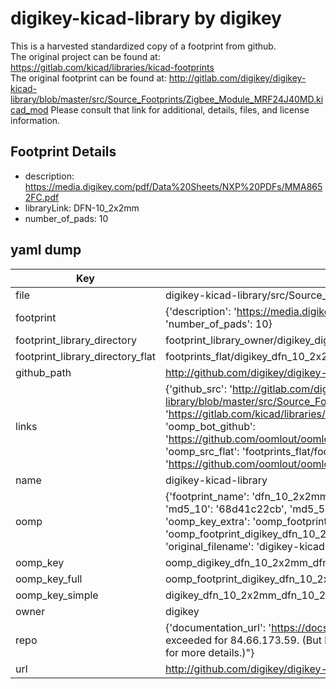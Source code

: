 # digikey-kicad-library by digikey  
This is a harvested standardized copy of a footprint from github.  
The original project can be found at:  
https://gitlab.com/kicad/libraries/kicad-footprints  
The original footprint can be found at:
http://gitlab.com/digikey/digikey-kicad-library/blob/master/src/Source_Footprints/Zigbee_Module_MRF24J40MD.kicad_mod
Please consult that link for additional, details, files, and license information.  
## Footprint Details
* description: https://media.digikey.com/pdf/Data%20Sheets/NXP%20PDFs/MMA8652FC.pdf  
* libraryLink: DFN-10_2x2mm  
* number_of_pads: 10  
## yaml dump  
| Key | Value |  
| --- | --- |  
| file | digikey-kicad-library/src/Source_Footprints/DFN-10_2x2mm.kicad_mod |  
| footprint | {'description': 'https://media.digikey.com/pdf/Data%20Sheets/NXP%20PDFs/MMA8652FC.pdf', 'libraryLink': 'DFN-10_2x2mm', 'number_of_pads': 10} |  
| footprint_library_directory | footprint_library_owner/digikey_digikey-kicad-library |  
| footprint_library_directory_flat | footprints_flat/digikey_dfn_10_2x2mm_dfn_10_2x2mm/working |  
| github_path | http://github.com/digikey/digikey-kicad-library/blob/master/src/Source_Footprints/DFN-10_2x2mm.kicad_mod |  
| links | {'github_src': 'http://gitlab.com/digikey/digikey-kicad-library/blob/master/src/Source_Footprints/Zigbee_Module_MRF24J40MD.kicad_mod', 'github_src_repo': 'https://gitlab.com/kicad/libraries/kicad-footprints', 'oomp_bot': 'footprints/digikey_dfn_10_2x2mm_dfn_10_2x2mm/working', 'oomp_bot_github': 'https://github.com/oomlout/oomlout_oomp_footprint_bot/tree/main/footprints/digikey_dfn_10_2x2mm_dfn_10_2x2mm/working', 'oomp_src_flat': 'footprints_flat/footprints_flat/digikey_dfn_10_2x2mm_dfn_10_2x2mm/working', 'oomp_src_flat_github': 'https://github.com/oomlout/oomlout_oomp_footprint_src/tree/main/footprints_flat/digikey_dfn_10_2x2mm_dfn_10_2x2mm/working'} |  
| name | digikey-kicad-library |  
| oomp | {'footprint_name': 'dfn_10_2x2mm', 'library_name': 'dfn_10_2x2mm_kicad_mod', 'md5': '68d41c22cb12698d2a26f4dc7e15f734', 'md5_10': '68d41c22cb', 'md5_5': '68d41', 'md5_6': '68d41c', 'oomp_key': 'oomp_digikey_dfn_10_2x2mm_dfn_10_2x2mm', 'oomp_key_extra': 'oomp_footprint_digikey_dfn_10_2x2mm_dfn_10_2x2mm', 'oomp_key_full': 'oomp_footprint_digikey_dfn_10_2x2mm_dfn_10_2x2mm_68d41c', 'oomp_key_simple': 'digikey_dfn_10_2x2mm_dfn_10_2x2mm', 'original_filename': 'digikey-kicad-library/src/Source_Footprints/DFN-10_2x2mm.kicad_mod', 'owner_name': 'digikey'} |  
| oomp_key | oomp_digikey_dfn_10_2x2mm_dfn_10_2x2mm |  
| oomp_key_full | oomp_footprint_digikey_dfn_10_2x2mm_dfn_10_2x2mm |  
| oomp_key_simple | digikey_dfn_10_2x2mm_dfn_10_2x2mm |  
| owner | digikey |  
| repo | {'documentation_url': 'https://docs.github.com/rest/overview/resources-in-the-rest-api#rate-limiting', 'message': "API rate limit exceeded for 84.66.173.59. (But here's the good news: Authenticated requests get a higher rate limit. Check out the documentation for more details.)"} |  
| url | http://github.com/digikey/digikey-kicad-library |  

